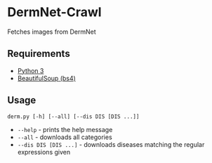 # DermNet-Crawl
Fetches images from DermNet

## Requirements

 - [Python 3](https://www.python.org/)
 - [BeautifulSoup (bs4)](https://www.crummy.com/software/BeautifulSoup/)

## Usage

`derm.py [-h] [--all] [--dis DIS [DIS ...]]`
 - `--help` - prints the help message
 - `--all` - downloads all categories
 - `--dis DIS [DIS ...]` - downloads diseases matching the regular expressions given
